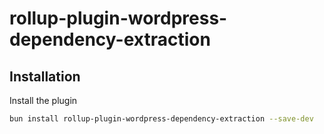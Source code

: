 # rollup-plugin-wordpress-dependency-extraction

## Installation

Install the plugin

```bash
bun install rollup-plugin-wordpress-dependency-extraction --save-dev
```

